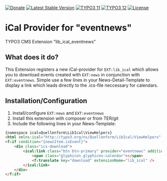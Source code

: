 [![Donate](https://img.shields.io/badge/Donate-PayPal-green.svg?style=for-the-badge)](https://www.paypal.me/quellenform)
[![Latest Stable Version](https://img.shields.io/packagist/v/quellenform/t3x-lib-ical-eventnews?style=for-the-badge)](https://packagist.org/packages/quellenform/t3x-lib-ical-eventnews)
[![TYPO3 11](https://img.shields.io/badge/TYPO3-11-%23f49700.svg?style=for-the-badge)](https://get.typo3.org/version/11)
[![TYPO3 12](https://img.shields.io/badge/TYPO3-12-%23f49700.svg?style=for-the-badge)](https://get.typo3.org/version/12)
[![License](https://img.shields.io/packagist/l/quellenform/t3x-lib-ical-eventnews?style=for-the-badge)](https://packagist.org/packages/quellenform/t3x-lib-ical-eventnews)

# iCal Provider for "eventnews"

TYPO3 CMS Extension "lib_ical_eventnews"

## What does it do?

This Extension registers a new iCal-provider for `EXT:lib_ical` which allows you to download events created with `EXT:news` in conjunction with `EXT:eventnews`. Simple use a few lines in your News-Detail-Template to display a link which leads directly to the .ics-file neccessary for calendars.

## Installation/Configuration

1. Install/configure `EXT:news` and `EXT:eventnews`
1. Install this extension with composer or from TER/git
2. Include the following lines in your News-Template:

```html
{namespace ical=Quellenform\LibIcal\ViewHelpers}
<html xmlns:ical="http://typo3.org/ns/Quellenform/LibIcal/ViewHelpers" data-namespace-typo3-fluid="true">
<f:if condition="{newsItem.isEvent}">
    <div class="ics-download">
        <ical:link class="btn btn-primary" provider="eventnews" additionalParams="{uid:newsItem.uid}">
            <span class="glyphicon glyphicon-calendar"></span>
            <f:translate key="download" extensionName="lib_ical" />
        </ical:link>
    </div>
</f:if>
```
